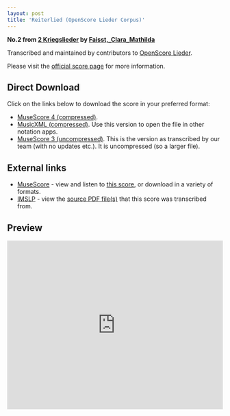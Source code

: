 ```yaml
---
layout: post
title: 'Reiterlied (OpenScore Lieder Corpus)'
---
```


__No.2 from [2 Kriegslieder](https://fourscoreandmore.org/openscore/lieder/Faisst,_Clara_Mathilda/2_Kriegslieder/) by [Faisst,_Clara_Mathilda](https://fourscoreandmore.org/openscore/lieder/Faisst,_Clara_Mathilda)__

Transcribed and maintained by contributors to [OpenScore Lieder].

Please visit the [official score page] for more information.

[official score page]: https://musescore.com/openscore-lieder-corpus/scores/6569855
[OpenScore Lieder]: https://musescore.com/openscore-lieder-corpus

## Direct Download

Click on the links below to download the score in your preferred format:
- [MuseScore 4 (compressed)](https://github.com/openscore/lieder/blob/main/scores/Faisst,_Clara_Mathilda/2_Kriegslieder/2_Reiterlied/lc6569855.mscz?raw=true).
- [MusicXML (compressed)](https://github.com/openscore/lieder/blob/main/scores/Faisst,_Clara_Mathilda/2_Kriegslieder/2_Reiterlied/lc6569855.mxl?raw=true). Use this version to open the file in other notation apps.
- [MuseScore 3 (uncompressed)](https://github.com/openscore/lieder/blob/main/scores/Faisst,_Clara_Mathilda/2_Kriegslieder/2_Reiterlied/lc6569855.mscx?raw=true). This is the version as transcribed by our team (with no updates etc.). It is uncompressed (so a larger file).

## External links

- [MuseScore] - view and listen to [this score][MuseScore], or download in a variety of formats.
- [IMSLP] - view the [source PDF file(s)][IMSLP] that this score was transcribed from.

[MuseScore]: https://musescore.com/score/6569855
[IMSLP]: https://imslp.org/wiki/Special:ReverseLookup/623002

## Preview

<iframe width="100%" height="394" src="https://musescore.com/openscore-lieder-corpus/scores/6569855/embed" frameborder="0" allowfullscreen allow="autoplay; fullscreen"></iframe>
